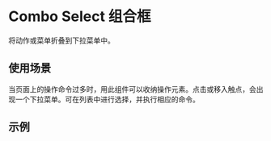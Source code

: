 # Combo Select 组合框

将动作或菜单折叠到下拉菜单中。

## 使用场景

当页面上的操作命令过多时，用此组件可以收纳操作元素。点击或移入触点，会出现一个下拉菜单。可在列表中进行选择，并执行相应的命令。

## 示例
